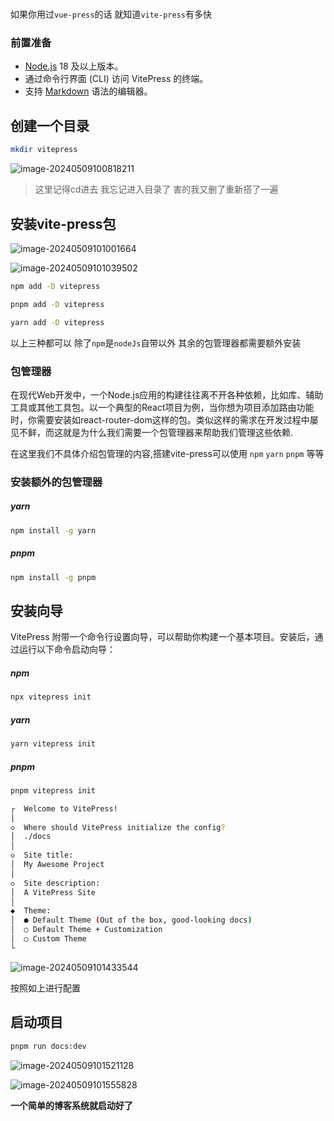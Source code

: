 # 

 如果你用过`vue-press`的话 就知道`vite-press`有多快

### 前置准备

- [Node.js](https://nodejs.org/) 18 及以上版本。
- 通过命令行界面 (CLI) 访问 VitePress 的终端。
- 支持 [Markdown](https://en.wikipedia.org/wiki/Markdown) 语法的编辑器。

## 创建一个目录

```sh
mkdir vitepress
```

![image-20240509100818211](https://gitee.com/zhaox010/pic-go-save/raw/master/image/202405091008246.png)

> 这里记得cd进去  我忘记进入目录了 害的我又删了重新搭了一遍

## 安装vite-press包

![image-20240509101001664](https://gitee.com/zhaox010/pic-go-save/raw/master/image/202405091010704.png)

![image-20240509101039502](https://gitee.com/zhaox010/pic-go-save/raw/master/image/202405091010534.png)

```sh
npm add -D vitepress
```

```sh
pnpm add -D vitepress
```

```sh
yarn add -D vitepress
```

以上三种都可以 除了`npm`是`nodeJs`自带以外 其余的包管理器都需要额外安装

### 包管理器

在现代Web开发中，一个Node.js应用的构建往往离不开各种依赖，比如库、辅助工具或其他工具包。以一个典型的React项目为例，当你想为项目添加路由功能时，你需要安装如react-router-dom这样的包。类似这样的需求在开发过程中屡见不鲜，而这就是为什么我们需要一个包管理器来帮助我们管理这些依赖.

在这里我们不具体介绍包管理的内容,搭建vite-press可以使用 `npm`  `yarn` `pnpm` 等等

### 安装额外的包管理器

##### yarn

```sh
npm install -g yarn
```

##### pnpm

```sh
npm install -g pnpm
```

## 安装向导

VitePress 附带一个命令行设置向导，可以帮助你构建一个基本项目。安装后，通过运行以下命令启动向导：

##### npm

```sh
npx vitepress init
```

##### yarn

```sh
yarn vitepress init
```

##### pnpm

```sh
pnpm vitepress init
```

```sh
┌  Welcome to VitePress!
│
◇  Where should VitePress initialize the config?
│  ./docs
│
◇  Site title:
│  My Awesome Project
│
◇  Site description:
│  A VitePress Site
│
◆  Theme:
│  ● Default Theme (Out of the box, good-looking docs)
│  ○ Default Theme + Customization
│  ○ Custom Theme
└
```

![image-20240509101433544](https://gitee.com/zhaox010/pic-go-save/raw/master/image/202405091014583.png)

按照如上进行配置

## 启动项目

```sh
pnpm run docs:dev
```

![image-20240509101521128](https://gitee.com/zhaox010/pic-go-save/raw/master/image/202405091015169.png)

![image-20240509101555828](https://gitee.com/zhaox010/pic-go-save/raw/master/image/202405091015888.png)

**一个简单的博客系统就启动好了**
